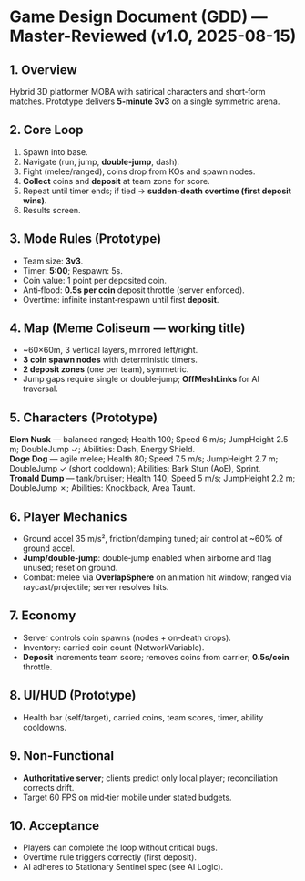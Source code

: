 # Game Design Document (GDD) — Master-Reviewed (v1.0, 2025-08-15)

## 1. Overview
Hybrid 3D platformer MOBA with satirical characters and short‑form matches. Prototype delivers **5‑minute 3v3** on a single symmetric arena.

## 2. Core Loop
1. Spawn into base.
2. Navigate (run, jump, **double‑jump**, dash).
3. Fight (melee/ranged), coins drop from KOs and spawn nodes.
4. **Collect** coins and **deposit** at team zone for score.
5. Repeat until timer ends; if tied → **sudden‑death overtime (first deposit wins)**.
6. Results screen.

## 3. Mode Rules (Prototype)
- Team size: **3v3**.
- Timer: **5:00**; Respawn: 5s.
- Coin value: 1 point per deposited coin.
- Anti‑flood: **0.5s per coin** deposit throttle (server enforced).
- Overtime: infinite instant‑respawn until first **deposit**.

## 4. Map (Meme Coliseum — working title)
- ~60×60m, 3 vertical layers, mirrored left/right.
- **3 coin spawn nodes** with deterministic timers.
- **2 deposit zones** (one per team), symmetric.
- Jump gaps require single or double‑jump; **OffMeshLinks** for AI traversal.

## 5. Characters (Prototype)
**Elom Nusk** — balanced ranged; Health 100; Speed 6 m/s; JumpHeight 2.5 m; DoubleJump ✓; Abilities: Dash, Energy Shield.  
**Doge Dog** — agile melee; Health 80; Speed 7.5 m/s; JumpHeight 2.7 m; DoubleJump ✓ (short cooldown); Abilities: Bark Stun (AoE), Sprint.  
**Tronald Dump** — tank/bruiser; Health 140; Speed 5 m/s; JumpHeight 2.2 m; DoubleJump ✗; Abilities: Knockback, Area Taunt.

## 6. Player Mechanics
- Ground accel 35 m/s², friction/damping tuned; air control at ~60% of ground accel.
- **Jump/double‑jump**: double‑jump enabled when airborne and flag unused; reset on ground.
- Combat: melee via **OverlapSphere** on animation hit window; ranged via raycast/projectile; server resolves hits.

## 7. Economy
- Server controls coin spawns (nodes + on‑death drops).
- Inventory: carried coin count (NetworkVariable<int>).
- **Deposit** increments team score; removes coins from carrier; **0.5s/coin** throttle.

## 8. UI/HUD (Prototype)
- Health bar (self/target), carried coins, team scores, timer, ability cooldowns.

## 9. Non‑Functional
- **Authoritative server**; clients predict only local player; reconciliation corrects drift.
- Target 60 FPS on mid‑tier mobile under stated budgets.

## 10. Acceptance
- Players can complete the loop without critical bugs.
- Overtime rule triggers correctly (first deposit).  
- AI adheres to Stationary Sentinel spec (see AI Logic).
